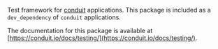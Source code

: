 Test framework for [conduit](https://conduit.io) applications. This package is included as a `dev_dependency` of `conduit` applications.

The documentation for this package is available at [https://conduit.io/docs/testing/](https://conduit.io/docs/testing/).


